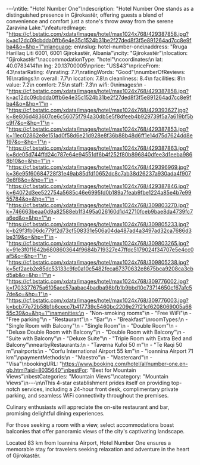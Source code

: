 ---\ntitle: "Hotel Number One"\ndescription: "Hotel Number One stands as a distinguished presence in Gjirokastër, offering guests a blend of convenience and comfort just a stone's throw away from the serene Zaravina Lake."\nfeaturedImage: "https://cf.bstatic.com/xdata/images/hotel/max1024x768/429387858.jpg?k=ac12dc09cbdda0ffb6e4e35c1524b31be2f27ded8f3f5e891264ad7cc8e9fba4&o=&hp=1"\nlanguage: en\nslug: hotel-number-one\naddress: "Rruga Harillaq Liti 6001, 6001 Gjirokastër, Albania"\ncity: "Gjirokastër"\nlocation: "Gjirokastër"\naccommodationType: "hotel"\ncoordinates:\n  lat: 40.07834141\n  lng: 20.13700005\nprice: "US$43"\npriceFrom: 43\nstarRating: 4\nrating: 7.7\nratingWords: "Good"\nnumberOfReviews: 16\nratings:\n  overall: 7.7\n  location: 7.8\n  cleanliness: 8.4\n  facilities: 8\n  value: 7.2\n  comfort: 7.5\n  staff: 7.3\n  wifi: 0\nimages:\n  - "https://cf.bstatic.com/xdata/images/hotel/max1024x768/429387858.jpg?k=ac12dc09cbdda0ffb6e4e35c1524b31be2f27ded8f3f5e891264ad7cc8e9fba4&o=&hp=1"\n  - "https://cf.bstatic.com/xdata/images/hotel/max1024x768/429393627.jpg?k=8e806d483607ce6c56075f794a30db5e5f8dfeeb4b929739f5a7a619bf5bc9f7&o=&hp=1"\n  - "https://cf.bstatic.com/xdata/images/hotel/max1024x768/429387853.jpg?k=11ec02862e8e151ad0f58d6e21d928e8f36b88b48d6ff1e14d75d7624dd8e197&o=&hp=1"\n  - "https://cf.bstatic.com/xdata/images/hotel/max1024x768/429387863.jpg?k=8de05d744ffd24c787e64e94551df6b4f252f80b896840dfee3d1eeba9868b10&o=&hp=1"\n  - "https://cf.bstatic.com/xdata/images/hotel/max1024x768/429396969.jpg?k=36e95f60684728f31e49ab85dfd10652dc8c7ab38d26237a930ada4f9070e8f8&o=&hp=1"\n  - "https://cf.bstatic.com/xdata/images/hotel/max1024x768/429387846.jpg?k=64072d3ee522754a5685c46e6995fd0b189a7feab9fbe1224a85e4b7e9955784&o=&hp=1"\n  - "https://cf.bstatic.com/xdata/images/hotel/max1024x768/309803270.jpg?k=746663beaa0d9a82588eb1f3495a026160d1d42710fceb9bae8da4739fc7a6ed&o=&hp=1"\n  - "https://cf.bstatic.com/xdata/images/hotel/max1024x768/309805233.jpg?k=b29f3fb06dc779f2d73cf508331e506a04da487ad4a3497ad32ca7686d3be319&o=&hp=1"\n  - "https://cf.bstatic.com/xdata/images/hotel/max1024x768/309803265.jpg?k=91e3f0f1642b6808603644f9684b719327e47ffdc5179024f34707e5e4cc0af5&o=&hp=1"\n  - "https://cf.bstatic.com/xdata/images/hotel/max1024x768/309805238.jpg?k=5cf2aeb2e85dc53133c9fc0a10c5482feca67370632e8675bca9208ca3cbd5ab&o=&hp=1"\n  - "https://cf.bstatic.com/xdata/images/hotel/max1024x768/309776002.jpg?k=f703377675a6f05acc57aabac4badba98bfb1b9bbd10c73714650cf67afc57de&o=&hp=1"\n  - "https://cf.bstatic.com/xdata/images/hotel/max1024x768/309776003.jpg?k=bcb77e72b58b1b6cecc7b417739c5460bc2209e27f21cf6208069005a6655c39&o=&hp=1"\namenities:\n  - "Non-smoking rooms"\n  - "Free WiFi"\n  - "Free parking"\n  - "Restaurant"\n  - "Bar"\n  - "Breakfast"\nroomTypes:\n  - "Single Room with Balcony"\n  - "Single Room"\n  - "Double Room"\n  - "Deluxe Double Room with Balcony"\n  - "Double Room with Balcony"\n  - "Suite with Balcony"\n  - "Deluxe Suite"\n  - "Triple Room with Extra Bed and Balcony"\nnearbyRestaurants:\n  - "Taverna Kufoi 50 m"\n  - "Te Raqi 50 m"\nairports:\n  - "Corfu International Airport 55 km"\n  - "Ioannina Airport 71 km"\npaymentMethods:\n  - "Maestro"\n  - "Mastercard"\n  - "Visa"\nbookingURL: "https://www.booking.com/hotel/al/number-one.en-gb.html?aid=8035640"\nbestFor: "Best for Mountain Views"\nbestCategories: "Mountain Views"\ncategory: "Mountain Views"\n---\n\nThis 4-star establishment prides itself on providing top-notch services, including a 24-hour front desk, complimentary private parking, and seamless WiFi connectivity throughout the premises. 

Culinary enthusiasts will appreciate the on-site restaurant and bar, promising delightful dining experiences. 

For those seeking a room with a view, select accommodations boast balconies that offer panoramic views of the city's captivating landscape. 

Located 83 km from Ioannina Airport, Hotel Number One ensures a memorable stay for travelers seeking relaxation and adventure in the heart of Gjirokastër.